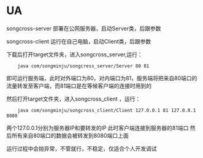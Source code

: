# UA

songcross-server 部署在公网服务器，启动Server类，后跟参数

songcross-client 运行在自己电脑，启动Client类，后跟参数

下载后打开target文件夹，进入songcross_server,运行：
    
        java com/songminju/songcress_server/Server 80 81
    
 即可运行服务端，此时对外端口为80，对内端口为81，服务端将把来自80端口的流量转发至客户端，而81端口是在等候客户端的连接时用到的
 
 然后打开target文件夹，进入songcross_client ，运行：
 
 
        java com/songminju/songcross_client/Client 127.0.0.1 81 127.0.0.1 8080
 
 两个127.0.0.1分别为服务器IP和要转发的IP
 此时客户端连接到服务器的81端口
 然后所有来自80端口的数据会被转发到8080端口上面
 
 运行过程中会抛异常，不管就行，不稳定，仅适合个人开发调试
 
 
